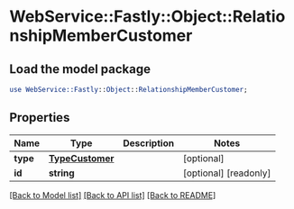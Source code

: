 # WebService::Fastly::Object::RelationshipMemberCustomer

## Load the model package
```perl
use WebService::Fastly::Object::RelationshipMemberCustomer;
```

## Properties
Name | Type | Description | Notes
------------ | ------------- | ------------- | -------------
**type** | [**TypeCustomer**](TypeCustomer.md) |  | [optional] 
**id** | **string** |  | [optional] [readonly] 

[[Back to Model list]](../README.md#documentation-for-models) [[Back to API list]](../README.md#documentation-for-api-endpoints) [[Back to README]](../README.md)


